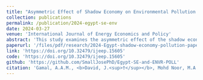 ```yaml
---
title: "Asymmetric Effect of Shadow Economy on Environmental Pollution in Egypt: Evidence from Bootstrap NARDL Technique"
collection: publications
permalink: /publication/2024-egypt-se-env
date: 2024-03-27
venue: 'International Journal of Energy Economics and Policy'
abstract: 'This study examines the asymmetric effect of the shadow economy on environmental pollution in Egypt during the 1970 and 2022 period. Using the bootstrap nonlinear autoregressive distributed lag (NARDL) bounds-testing approach, the study presents evidence of nonlinear cointegrating relationship between environmental degradation (carbon emission) and shadow economic activities (alongside globalisation, urbanisation, GDP per capita, and industrial growth). In addition, the results demonstrate that the impact of the shadow economy (SE) on environmental pollution (ENV) is nonlinear, with the positive shock in shadow economy promoting environmental degradation and negative shocks promoting environmental quality, both in the short- and long-run. However, the study discovered that the magnitude of the impact of the SE on ENV is larger in the short-run. This is further validated by the dynamic ARDL simulation technique which demonstrates that the immediate effect of the SE on ENV is large. Additionally, the results suggest that income growth, urbanisation, and industrial growth are important drivers of environmental pollution. Therefore, the study recommends the adoption, and most importantly, implementation, of policies and strategies geared towards reducing the shadow economy, and consequently environmental pollution.'
paperurl: '/files/pdf/research/2024-Egypt-shadow-economy-pollution-paper.pdf'
link: 'https://doi.org/10.32479/ijeep.15605'
code: 'https://doi.org/10.32479/ijeep.15605'
github: 'https://github.com/SmallJosePhD/Egypt-SE-and-ENVR-POLL'
citation: 'Gamal, A.A.M., <b>David, J.<sup>†</sup></b>, Mohd Noor, M.A., Mohd Hussin, M.Y. & Viswanathan, K.K. (2024). &quot;Asymmetric Effect of Shadow Economy on Environmental Pollution in Egypt: Evidence from Bootstrap NARDL Technique&quot;. <i>International Journal of Energy Economics and Policy</i>, <I>14</i>(3), 1-10. doi: 10.32479/ijeep.15605'
---
```

